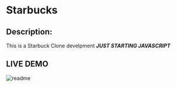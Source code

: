 # Starbucks
## Description:
 This is a Starbuck Clone develpment ___JUST STARTING JAVASCRIPT___

## LIVE DEMO 
![readme](https://user-images.githubusercontent.com/76916192/128933669-27e94ec5-07f6-4bea-acc6-bc3f49eb63bd.gif)
